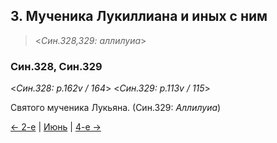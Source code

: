 
## 3. Мученика Лукиллиана и иных с ним

> <*Син.328,329: аллилуиа*>

### Син.328, Син.329

<*Син.328: p.162v / 164*>
<*Син.329: p.113v / 115*>

Святого мученика Лукьяна. (Син.329: *Аллилуиа*)

[← 2-е](06_02_SAB.ru.md) | [Июнь](README.md#3-й) | [4-е →](06_04_SAB.ru.md)
